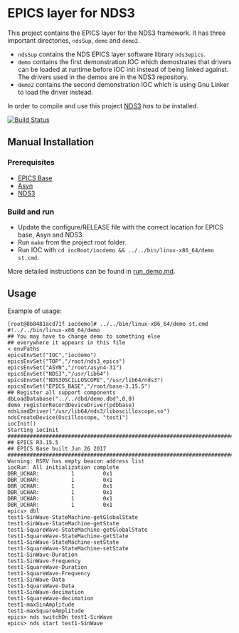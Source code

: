 # EPICS layer for NDS3

This project contains the EPICS layer for the NDS3 framework. It has three important directories, `ndsSup`, `demo` and `demo2`.

* `ndsSup` contains the NDS EPICS layer software library `nds3epics`.
* `demo` contains the first demonstration IOC which demostrates that drivers can be loaded at runtime before IOC init instead of being linked against. The drivers used in the demos are in the NDS3 repository.
* `demo2` contains the second demonstration IOC which is using Gnu Linker to load the driver instead.

In order to compile and use this project [NDS3](https://github.com/cosylab/nds3) *has to be* installed.

[![Build Status](https://travis-ci.org/Cosylab/nds3_epics.svg?branch=master)](https://travis-ci.org/Cosylab/nds3_epics)

## Manual Installation

### Prerequisites

* [EPICS Base](http://www.aps.anl.gov/epics/base/index.php)
* [Asyn](http://www.aps.anl.gov/epics/modules/soft/asyn/)
* [NDS3](https://github.com/cosylab/nds3)

### Build and run

- Update the configure/RELEASE file with the correct location for EPICS base, Asyn and NDS3.
- Run `make` from the project root folder.
- Run IOC with `cd iocBoot/iocdemo && ../../bin/linux-x86_64/demo st.cmd`.

More detailed instructions can be found in [run_demo.md](doc/run_demo.md).

## Usage

Example of usage:

    [root@8b8481acd71f iocdemo]# ../../bin/linux-x86_64/demo st.cmd
    #!../../bin/linux-x86_64/demo
    ## You may have to change demo to something else
    ## everywhere it appears in this file
    < envPaths
    epicsEnvSet("IOC","iocdemo")
    epicsEnvSet("TOP","/root/nds3_epics")
    epicsEnvSet("ASYN","/root/asyn4-31")
    epicsEnvSet("NDS3","/usr/lib64")
    epicsEnvSet("NDS3OSCILLOSCOPE","/usr/lib64/nds3")
    epicsEnvSet("EPICS_BASE","/root/base-3.15.5")
    ## Register all support components
    dbLoadDatabase("../../dbd/demo.dbd",0,0)
    demo_registerRecordDeviceDriver(pdbbase)
    ndsLoadDriver("/usr/lib64/nds3/liboscilloscope.so")
    ndsCreateDevice(Oscilloscope, "test1")
    iocInit()
    Starting iocInit
    ############################################################################
    ## EPICS R3.15.5
    ## EPICS Base built Jun 26 2017
    ############################################################################
    Warning: RSRV has empty beacon address list
    iocRun: All initialization complete
    DBR_UCHAR:          1         0x1
    DBR_UCHAR:          1         0x1
    DBR_UCHAR:          1         0x1
    DBR_UCHAR:          1         0x1
    DBR_UCHAR:          1         0x1
    DBR_UCHAR:          1         0x1
    epics> dbl
    test1-SinWave-StateMachine-getGlobalState
    test1-SinWave-StateMachine-getState
    test1-SquareWave-StateMachine-getGlobalState
    test1-SquareWave-StateMachine-getState
    test1-SinWave-StateMachine-setState
    test1-SquareWave-StateMachine-setState
    test1-SinWave-Duration
    test1-SinWave-Frequency
    test1-SquareWave-Duration
    test1-SquareWave-Frequency
    test1-SinWave-Data
    test1-SquareWave-Data
    test1-SinWave-decimation
    test1-SquareWave-decimation
    test1-maxSinAmplitude
    test1-maxSquareAmplitude
    epics> nds switchOn test1-SinWave
    epics> nds start test1-SinWave

